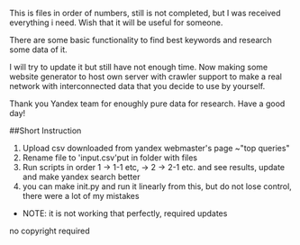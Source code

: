 This is files in order of numbers, still is not completed, but I was received everything i need. Wish that it will be useful for someone. 

There are some basic functionality to find best keywords and research some data of it.

I will try to update it but still have not enough time. Now making some website generator to host own server with crawler support to make a real network with interconnected data that you decide to use by yourself. 

Thank you Yandex team for enoughly pure data for research. Have a good day!

##Short Instruction

1. Upload csv downloaded from yandex webmaster's page ~"top queries"
2. Rename file to 'input.csv'put in folder with files
3. Run scripts in order 1 -> 1-1 etc, -> 2 -> 2-1 etc. and see results, update and make yandex search better
4. you can make init.py and run it linearly from this, but do not lose control, there were a lot of my mistakes

* NOTE: it is not working that perfectly, required updates

no copyright required 
